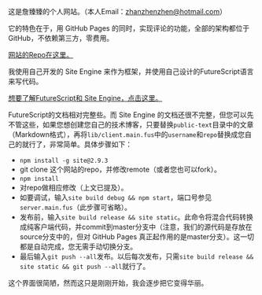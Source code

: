 <script type="application/ld+json">
{
    "@context": "http://schema.org/",
    "@type": "CreativeWork",
    "headline": "主页",
    "dateCreated": "2016-08-06T14:44+08:00"
}
</script>

这是詹臻臻的个人网站。（本人Email：zhanzhenzhen@hotmail.com）

它的特色在于，用 GitHub Pages 的同时，实现评论的功能，全部的架构都位于GitHub，不依赖第三方，零费用。

[网站的Repo在这里。](https://github.com/zhanzhenzhen/zhanzhenzhen.github.io)

我使用自己开发的 Site Engine 来作为框架，并使用自己设计的FutureScript语言来写代码。

[想要了解FutureScript和 Site Engine，点击这里。](https://zizisoft.com/)

FutureScript的文档相对完整些。而 Site Engine 的文档还很不完整，但您可以先不管这些，如果您想创建您自己的技术博客，只要替换`public-text`目录中的文章（Markdown格式），再将`lib/client.main.fus`中的`username`和`repo`替换成您自己的就行了，非常简单。具体步骤如下：

- `npm install -g site@2.9.3`
- git clone 这个网站的repo，并修改remote（或者您也可以fork）。
- `npm install`
- 对repo做相应修改（上文已提及）。
- 如要调试，输入`site build debug && npm start`，端口号参见`server.main.fus`（此步骤可省略）。
- 发布前，输入`site build release && site static`。此命令将混合代码转换成纯客户端代码，并commit到master分支中（注意，我们的源代码是存放在source分支中的，但对 GitHub Pages 真正起作用的是master分支）。这一切都是自动完成，您无需手动切换分支。
- 最后输入`git push --all`发布。以后每次发布，只需`site build release && site static && git push --all`就行了。

这个界面很简陋，然而这只是刚刚开始，我会逐步把它变得华丽。
